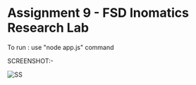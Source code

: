 # Assignment 9 - FSD Inomatics Research Lab

To run : use "node app.js" command

SCREENSHOT:- 

![SS](https://github.com/user-attachments/assets/7f7fc2fc-1953-40a8-8269-d6f83c1b9d18)
